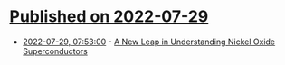 # [Published on 2022-07-29](index.md)

* [2022-07-29, 07:53:00](https://soylentnews.org/article.pl?sid=22/07/28/1254230&from=rss) - [A New Leap in Understanding Nickel Oxide Superconductors](https://soylentnews.org/article.pl?sid=22/07/28/1254230&from=rss)
